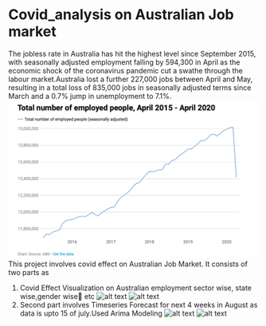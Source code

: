 # Covid_analysis on Australian Job market
The jobless rate in Australia has hit the highest level since September 2015, with seasonally adjusted employment falling by 594,300 in April as the economic shock of the coronavirus pandemic cut a swathe through the labour market.Australia lost a further 227,000 jobs between April and May, resulting in a total loss of 835,000 jobs in seasonally adjusted terms since March and a 0.7% jump in unemployment to 7.1%.
<img src="./aus.png">
This project involves covid effect on Australian Job Market. It consists of two parts as
1. Covid Effect Visualization on Australian employment sector wise, state wise,gender wise👨 etc
![alt text](https://github.com/singstuti/Covid_analysis/aus2.png)
![alt text](https://github.com/singstuti/Covid_analysis/aus3.png)
2. Second part involves Timeseries Forecast for next 4 weeks in August as data is upto 15 of july.Used Arima Modeling
![alt text](https://github.com/singstuti/Covid_analysis/forecast1.png)
![alt text](https://github.com/singstuti/Covid_analysis/forecast2.png)
